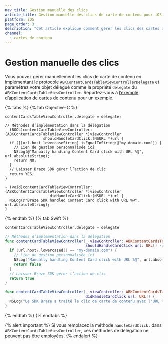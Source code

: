 ```yaml
---
nav_title: Gestion manuelle des clics
article_title: Gestion manuelle des clics de carte de contenu pour iOS
platform: iOS
page_order: 3
description: "Cet article explique comment gérer les clics des cartes de contenu manuellement dans votre application iOS."
channel:
  - cartes de contenu
---
```


# Gestion manuelle des clics

Vous pouvez gérer manuellement les clics de carte de contenu en implémentant le protocole [`ABKContentCardsTableViewControllerDelegate`](https://appboy.github.io/appboy-ios-sdk/docs/protocol_a_b_k_content_cards_table_view_controller_delegate-p.html) et paramétrez votre objet délégué comme la propriété `delegate` du `ABKContentCardsTableViewController`. Reportez-vous à [l’exemple d’application de cartes de contenu](https://github.com/Appboy/appboy-ios-sdk/tree/master/Samples/ContentCards/BrazeContentCardsSampleApp) pour un exemple. 

{% tabs %}
{% tab Objective-C %}
```objc
contentCardsTableViewController.delegate = delegate;

// Méthodes d’implémentation dans la délégation
- (BOOL)contentCardTableViewController:(ABKContentCardsTableViewController *)viewController
                 shouldHandleCardClick:(NSURL *)url {
  if ([[url.host lowercaseString] isEqualToString:@"my-domain.com"]) {
    // Lien de gestion personnalisée ici
    NSLog(@"Manually handling Content Card click with URL %@", url.absoluteString);
    return NO;
  }
  // Laisser Braze SDK gérer l’action de clic
  return YES;
}

- (void)contentCardTableViewController:(ABKContentCardsTableViewController *)viewController
                    didHandleCardClick:(NSURL *)url {
  NSLog(@"Braze SDK handled Content Card click with URL %@", url.absoluteString);
}
```
{% endtab %}
{% tab Swift %}
```swift
contentCardsTableViewController.delegate = delegate

// Méthodes d’implémentation dans la délégation
func contentCardTableViewController(_ viewController: ABKContentCardsTableViewController!,
                                    shouldHandleCardClick url: URL!) -> Bool {
  if (url.host?.lowercased() == "my-domain.com") {
    // Lien de gestion personnalisée ici
    NSLog("Manually handling Content Card click with URL %@", url.absoluteString)
    return false
  }
  // Laisser Braze SDK gérer l’action de clic
  return true
}

func contentCardTableViewController(_ viewController: ABKContentCardsTableViewController!,
                                    didHandleCardClick url: URL!) {
  NSLog("Le SDK Braze a traité le clic de carte de contenu avec l'URL %@", url.absoluteString)
}
```
{% endtab %}
{% endtabs %}

{% alert important %}
Si vous remplacez la méthode `handleCardClick:` dans `ABKContentCardsTableViewController`, ces méthodes de délégation ne peuvent pas être employées.
{% endalert %}
